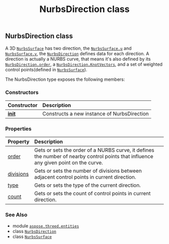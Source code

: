 ﻿---
title: NurbsDirection class
second_title: Aspose.3D for Python via .NET API References
description: 
type: docs
weight: 200
url: /aspose.threed.entities/nurbsdirection/
is_root: false
---

## NurbsDirection class

A 3D [`NurbsSurface`](/3d/python-net/aspose.threed.entities/nurbssurface) has two direction, the [`NurbsSurface.u`](/3d/python-net/aspose.threed.entities/nurbssurface#u) and [`NurbsSurface.v`](/3d/python-net/aspose.threed.entities/nurbssurface#v), the [`NurbsDirection`](/3d/python-net/aspose.threed.entities/nurbsdirection) defines data for each direction.
A direction is actually a NURBS curve, that means it's also defined by its [`NurbsDirection.order`](/3d/python-net/aspose.threed.entities/nurbsdirection#order), a [`NurbsDirection.KnotVectors`](/3d/python-net/aspose.threed.entities/nurbsdirection), and a set of weighted control points(defined in [`NurbsSurface`](/3d/python-net/aspose.threed.entities/nurbssurface)).



The NurbsDirection type exposes the following members:

### Constructors
| Constructor | Description |
| :- | :- |
| [__init__](/3d/python-net/aspose.threed.entities/nurbsdirection/__init__/#) | Constructs a new instance of NurbsDirection |


### Properties
| Property | Description |
| :- | :- |
| [order](/3d/python-net/aspose.threed.entities/nurbsdirection/order) | Gets or sets the order of a NURBS curve, it defines the number of nearby control points that influence any given point on the curve. |
| [divisions](/3d/python-net/aspose.threed.entities/nurbsdirection/divisions) | Gets or sets the number of divisions between adjacent control points in current direction. |
| [type](/3d/python-net/aspose.threed.entities/nurbsdirection/type) | Gets or sets the type of the current direction. |
| [count](/3d/python-net/aspose.threed.entities/nurbsdirection/count) | Gets or sets the count of control points in current direction. |



### See Also
* module [`aspose.threed.entities`](..)
* class [`NurbsDirection`](/3d/python-net/aspose.threed.entities/nurbsdirection)
* class [`NurbsSurface`](/3d/python-net/aspose.threed.entities/nurbssurface)
